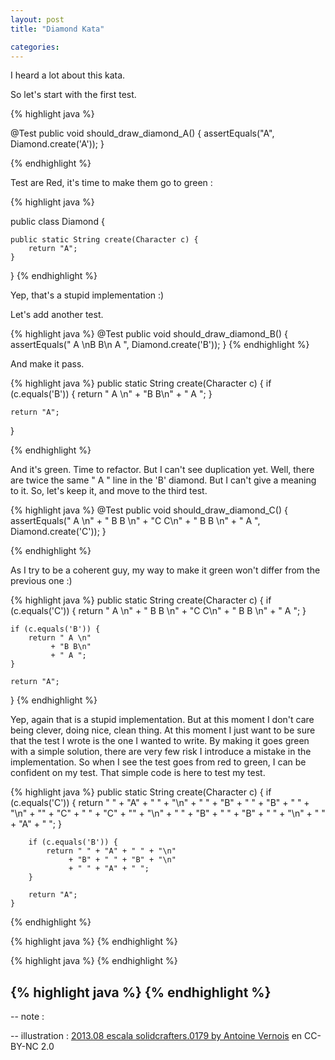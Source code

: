 ```yaml
---
layout: post
title: "Diamond Kata"

categories:
---
```


I heard a lot about this kata.

So let's start with the first test.

{% highlight java %}

@Test public void 
should_draw_diamond_A() {
    assertEquals("A", Diamond.create('A'));
}

{% endhighlight %}

Test are Red, it's time to make them go to green :

{% highlight java %}

public class Diamond {

    public static String create(Character c) {
        return "A";
    }   
}
{% endhighlight %}

Yep, that's a stupid implementation :)

Let's add another test.

{% highlight java %}
@Test public void 
should_draw_diamond_B() {
    assertEquals(" A \nB B\n A ", Diamond.create('B'));
}
{% endhighlight %}

And make it pass.

{% highlight java %}
public static String create(Character c) {
    if (c.equals('B')) {
        return " A \n"
             + "B B\n"
             + " A ";
    }
    
    return "A";
}
        
{% endhighlight %}

And it's green. Time to refactor. But I can't see duplication yet. Well, there are twice the same " A " line in the 'B' diamond. But I can't give a meaning to it. So, let's keep it, and move to the third test.

{% highlight java %}
@Test public void 
should_draw_diamond_C() {
    assertEquals("  A  \n"
               + " B B \n"
               + "C   C\n"
               + " B B \n"
               + "  A  ", Diamond.create('C'));
}

{% endhighlight %}

As I try to be a coherent guy, my way to make it green won't differ from the previous one :)

{% highlight java %}
public static String create(Character c) {
    if (c.equals('C')) {
        return "  A  \n"
             + " B B \n"
             + "C   C\n"
             + " B B \n"
             + "  A  ";
    }

    if (c.equals('B')) {
        return " A \n"
             + "B B\n"
             + " A ";
    }
    
    return "A";
}
{% endhighlight %}

Yep, again that is a stupid implementation. But at this moment I don't care being clever, doing nice, clean thing. At this moment I just want to be sure that the test I wrote is the one I wanted to write.
By making it goes green with a simple solution, there are very few risk I introduce a mistake in the implementation. So when I see the test goes from red to green, I can be confident on my test.
That simple code is here to test my test.



{% highlight java %}
 public static String create(Character c) {
        if (c.equals('C')) {
            return "  " +        "A"  +       "  " + "\n"
                 +  " " + "B" +  " "  + "B" + " "  + "\n"
                 +   "" + "C" + "   " + "C" + ""   + "\n"
                 +  " " + "B" +  " "  + "B" + " "  + "\n"
                 + "  " +        "A"  +       "  ";
        }
        
        if (c.equals('B')) {
            return " " + "A" + " " + "\n"
                 + "B" + " " + "B" + "\n"
                 + " " + "A" + " ";
        }
        
        return "A";
    }

{% endhighlight %}

{% highlight java %}
{% endhighlight %}

{% highlight java %}
{% endhighlight %}

{% highlight java %}
{% endhighlight %}
------

-- note : 

-- illustration : [2013.08 escala solidcrafters.0179 by Antoine Vernois](https://www.flickr.com/photos/antoinevernois/16448025843) en CC-BY-NC 2.0
